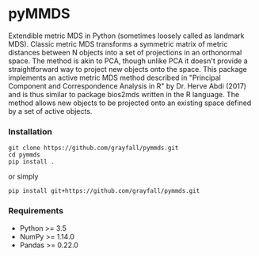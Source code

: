# pyMMDS

Extendible metric MDS in Python (sometimes loosely called as landmark MDS). 
Classic metric MDS transforms a symmetric matrix of metric distances between 
N objects into a set of projections in an orthonormal space. The method is akin 
to PCA, though unlike PCA it doesn't provide a straightforward way to project 
new objects onto the space. This package implements an active metric MDS method
described in "Principal Component and Correspondence Analysis in R" by Dr. 
Herve Abdi (2017) and is thus similar to package bios2mds written in the R 
language. The method allows new objects to be projected onto an existing space 
defined by a set of active objects.

### Installation

```
git clone https://github.com/grayfall/pymmds.git
cd pymmds
pip install .
```

or simply 

```
pip install git+https://github.com/grayfall/pymmds.git
```

### Requirements

- Python >= 3.5
- NumPy >= 1.14.0
- Pandas >= 0.22.0
